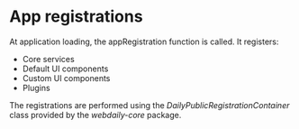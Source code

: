 # App registrations

At application loading, the appRegistration function is called. It registers:
- Core services
- Default UI components
- Custom UI components
- Plugins

The registrations are performed using the _DailyPublicRegistrationContainer_ class provided by the _webdaily-core_
package.